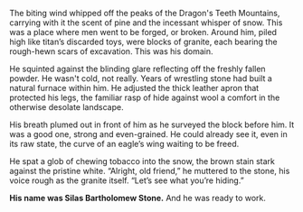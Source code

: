 The biting wind whipped off the peaks of the Dragon's Teeth Mountains, carrying with it the scent of pine and the incessant whisper of snow. This was a place where men went to be forged, or broken. Around him, piled high like titan’s discarded toys, were blocks of granite, each bearing the rough-hewn scars of excavation. This was his domain.

He squinted against the blinding glare reflecting off the freshly fallen powder. He wasn't cold, not really. Years of wrestling stone had built a natural furnace within him. He adjusted the thick leather apron that protected his legs, the familiar rasp of hide against wool a comfort in the otherwise desolate landscape. 

His breath plumed out in front of him as he surveyed the block before him. It was a good one, strong and even-grained. He could already see it, even in its raw state, the curve of an eagle’s wing waiting to be freed.

He spat a glob of chewing tobacco into the snow, the brown stain stark against the pristine white. “Alright, old friend,” he muttered to the stone, his voice rough as the granite itself. “Let’s see what you’re hiding.”

**His name was Silas Bartholomew Stone.** And he was ready to work.
